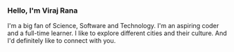 ### Hello, I'm Viraj Rana

I'm a big fan of Science, Software and Technology. I'm an aspiring coder and a full-time learner. I like to explore different cities and their culture.
And I'd definitely like to connect with you.   
